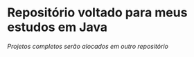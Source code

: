 # Repositório voltado para meus estudos em Java
*Projetos completos serão alocados em outro repositório*
